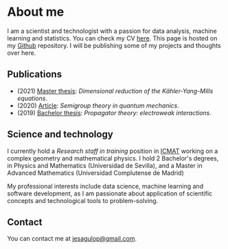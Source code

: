 # About me

I am a scientist and technologist with a passion for
data analysis, machine learning and statistics.
You can check my CV
[here](docs/curriculum.pdf).  This page is hosted on my [
Github](https://github.com/jesusaguado) repository.  I will be publishing some
of my projects and thoughts over here.

## Publications

- (2021) [Master thesis](docs/kahler-yang-mills.pdf): *Dimensional
  reduction of the Kähler-Yang-Mills equations*.
- (2020) [Article](https://temat.es/monograficos/article/view/vol1-p17):
  *Semigroup theory in quantum mechanics*.
- (2019) [Bachelor thesis](https://idus.us.es/handle/11441/89992): *Propagator
  theory: electroweak interactions*.

## Science and technology

I currently hold a *Research staff in training* position in
[ICMAT](https://www.icmat.es/) working on a complex geometry and mathematical
physics. I hold 2 Bachelor's degrees, in Physics and Mathematics (Universidad
de Sevilla), and a Master in Advanced Mathematics (Universidad Complutense de
Madrid)

My professional interests include data science, machine learning and software
development, as I am passionate about application of scientific concepts and
technological tools to problem-solving.

## Contact 

You can contact me at <jesagulop@gmail.com>.

